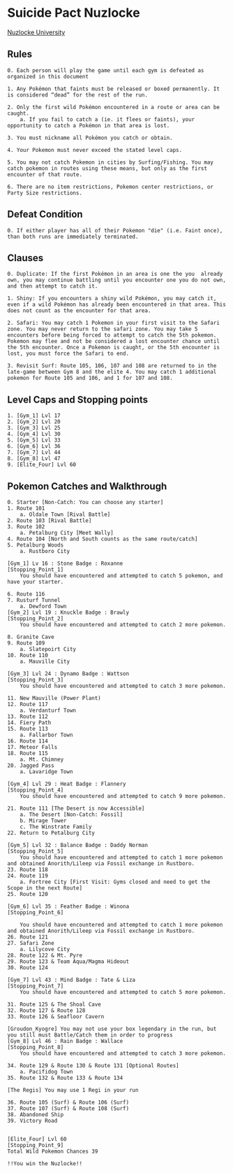 # Suicide Pact Nuzlocke

[Nuzlocke University](https://nuzlockeuniversity.ca/nuzlocke-rules/)

## Rules

	0. Each person will play the game until each gym is defeated as organized in this document
	
	1. Any Pokémon that faints must be released or boxed permanently. It is considered “dead” for the rest of the run.
	
	2. Only the first wild Pokémon encountered in a route or area can be caught.
		a. If you fail to catch a (ie. it flees or faints), your opportunity to catch a Pokémon in that area is lost.
	
	3. You must nickname all Pokémon you catch or obtain.
	
	4. Your Pokemon must never exceed the stated level caps.
	
	5. You may not catch Pokemon in cities by Surfing/Fishing. You may catch pokemon in routes using these means, but only as the first encounter of that route. 
	
	6. There are no item restrictions, Pokemon center restrictions, or Party Size restrictions.
	
## Defeat Condition
	0. If either player has all of their Pokemon "die" (i.e. Faint once), than both runs are immediately terminated. 
	

## Clauses

	0. Duplicate: If the first Pokémon in an area is one the you  already own, you may continue battling until you encounter one you do not own, and then attempt to catch it.
	
	1. Shiny: If you encounters a shiny wild Pokémon, you may catch it, even if a wild Pokémon has already been encountered in that area. This does not count as the encounter for that area.
	
	2. Safari: You may catch 1 Pokemon in your first visit to the Safari zone. You may never return to the safari zone. You may take 5 encounters before being forced to attempt to catch the 5th pokemon. Pokemon may flee and not be considered a lost encounter chance until the 5th encounter. Once a Pokemon is caught, or the 5th encounter is lost, you must force the Safari to end. 
	
	3. Revisit Surf: Route 105, 106, 107 and 108 are returned to in the late-game between Gym 8 and the elite 4. You may catch 1 additional pokemon for Route 105 and 106, and 1 for 107 and 108. 
	
## Level Caps and Stopping points

	1. [Gym_1] Lvl 17
	2. [Gym_2] Lvl 20
	3. [Gym_3] Lvl 25
	4. [Gym_4] Lvl 30
	5. [Gym_5] Lvl 33
	6. [Gym_6] Lvl 36
	7. [Gym_7] Lvl 44
	8. [Gym_8] Lvl 47
	9. [Elite_Four] Lvl 60

## Pokemon Catches and Walkthrough

	0. Starter [Non-Catch: You can choose any starter]
	1. Route 101
		a. Oldale Town [Rival Battle]
	2. Route 103 [Rival Battle]
	3. Route 102
		a. Petalburg City [Meet Wally]
	4. Route 104 [North and South counts as the same route/catch]
	5. Petalburg Woods
		a. Rustboro City
		
	[Gym_1] Lv 16 : Stone Badge : Roxanne
	[Stopping_Point_1]
		You should have encountered and attempted to catch 5 pokemon, and have your starter. 
		
	6. Route 116
	7. Rusturf Tunnel
		a. Dewford Town
	[Gym_2] Lvl 19 : Knuckle Badge : Brawly
	[Stopping_Point_2]
		You should have encountered and attempted to catch 2 more pokemon. 
		
	8. Granite Cave
	9. Route 109
		a. Slatepoirt City
	10. Route 110
		a. Mauville City
		
	[Gym_3] Lvl 24 : Dynamo Badge : Wattson
	[Stopping_Point_3]
		You should have encountered and attempted to catch 3 more pokemon. 
		
	11. New Mauville (Power Plant)
	12. Route 117
		a. Verdanturf Town
	13. Route 112
	14. Fiery Path
	15. Route 113
		a. Fallarbor Town
	16. Route 114
	17. Meteor Falls
	18. Route 115
		a. Mt. Chimney
	20. Jagged Pass
		a. Lavaridge Town
		
	[Gym_4] Lvl 29 : Heat Badge : Flannery
	[Stopping_Point_4]
		You should have encountered and attempted to catch 9 more pokemon.
		
	21. Route 111 [The Desert is now Accessible]
		a. The Desert [Non-Catch: Fossil]
		b. Mirage Tower
		c. The Winstrate Family
	22. Return to Petalburg City
	
	[Gym_5] Lvl 32 : Balance Badge : Daddy Norman
	[Stopping_Point_5]
		You should have encountered and attempted to catch 1 more pokemon and obtained Anorith/Lileep via Fossil exchange in Rustboro.
	23. Route 118
	24. Route 119
		a. Fortree City [First Visit: Gyms closed and need to get the Scope in the next Route]
	25. Route 120
	
	[Gym_6] Lvl 35 : Feather Badge : Winona 
	[Stopping_Point_6]
	
		You should have encountered and attempted to catch 1 more pokemon and obtained Anorith/Lileep via Fossil exchange in Rustboro.
	26. Route 121
	27. Safari Zone
		a. Lilycove City
	28. Route 122 & Mt. Pyre
	29. Route 123 & Team Aqua/Magma Hideout
	30. Route 124
	
	[Gym_7] Lvl 43 : Mind Badge : Tate & Liza 
	[Stopping_Point_7]
		You should have encountered and attempted to catch 5 more pokemon.
	
	31. Route 125 & The Shoal Cave
	32. Route 127 & Route 128
	33. Route 126 & Seafloor Cavern
	
	[Groudon_Kyogre] You may not use your box legendary in the run, but you still must Battle/Catch them in order to progress
	[Gym_8] Lvl 46 : Rain Badge : Wallace
	[Stopping_Point_8]
		You should have encountered and attempted to catch 3 more pokemon.
	
	34. Route 129 & Route 130 & Route 131 [Optional Routes]
		a. Pacifidog Town
	35. Route 132 & Route 133 & Route 134
	
	[The Regis] You may use 1 Regi in your run
	
	36. Route 105 (Surf) & Route 106 (Surf)
	37. Route 107 (Surf) & Route 108 (Surf) 
	38. Abandoned Ship
	39. Victory Road
	
	
	[Elite_Four] Lvl 60
	[Stopping_Point_9]
	Total Wild Pokemon Chances 39
	 
	!!You win the Nuzlocke!!
	
	